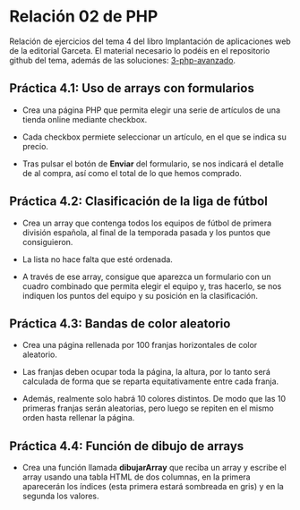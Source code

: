 # Relación 02 de PHP

Relación de ejercicios del tema 4 del libro Implantación de aplicaciones web de la editorial Garceta. El material necesario lo podéis en el repositorio github del tema, además de las soluciones: [3-php-avanzado](https://github.com/jorgesancheznet/libro-iaw/tree/master/4-php-avanzado).

## **Práctica 4.1:** Uso de arrays con formularios

* Crea una página PHP que permita elegir una serie de artículos de una tienda online mediante checkbox.

* Cada checkbox permiete seleccionar un artículo, en el que se indica su precio.

* Tras pulsar el botón de **Enviar** del formulario, se nos indicará el detalle de al compra, así como el total de lo que hemos comprado.

## **Práctica 4.2:** Clasificación de la liga de fútbol

* Crea un array que contenga todos los equipos de fútbol de primera división española, al final de la temporada pasada y los puntos que consiguieron.

* La lista no hace falta que esté ordenada.

* A través de ese array, consigue que aparezca un formulario con un cuadro combinado que permita elegir el equipo y, tras hacerlo, se nos indiquen los puntos del equipo y su posición en la clasificación.

## **Práctica 4.3:** Bandas de color aleatorio

* Crea una página rellenada por 100 franjas horizontales de color aleatorio.

* Las franjas deben ocupar toda la página, la altura, por lo tanto será calculada de forma que se reparta equitativamente entre cada franja.

* Además, realmente solo habrá 10 colores distintos. De modo que las 10 primeras franjas serán aleatorias, pero luego se repiten en el mismo orden hasta rellenar la página.

## **Práctica 4.4:** Función de dibujo de arrays

* Crea una función llamada **dibujarArray** que reciba un array y escribe el array usando una tabla HTML de dos columnas, en la primera aparecerán los índices (esta primera estará sombreada en gris) y en la segunda los valores.

